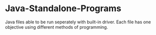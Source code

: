 # Java-Standalone-Programs
Java files able to be run seperately with built-in driver. Each file has one objective using different methods of programming. 
